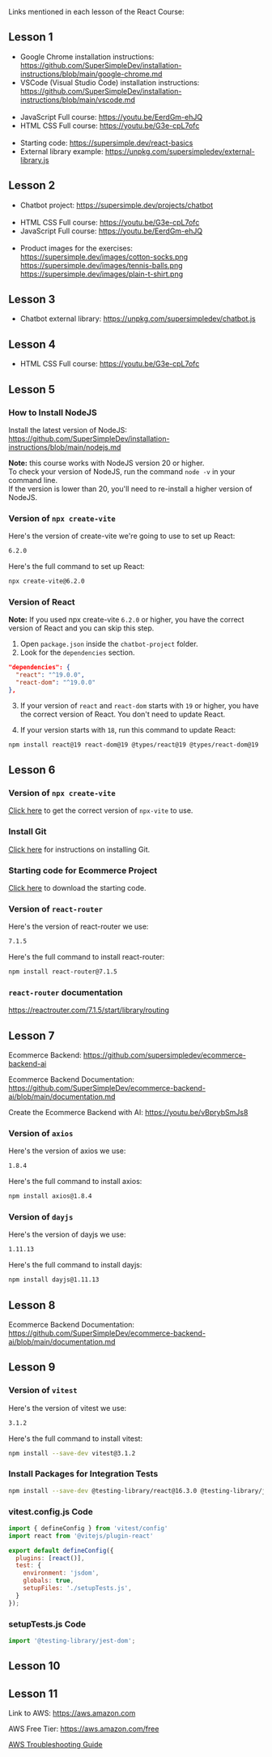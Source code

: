 Links mentioned in each lesson of the React Course:

## Lesson 1
- Google Chrome installation instructions: https://github.com/SuperSimpleDev/installation-instructions/blob/main/google-chrome.md
- VSCode (Visual Studio Code) installation instructions: https://github.com/SuperSimpleDev/installation-instructions/blob/main/vscode.md
<br><br>
- JavaScript Full course: https://youtu.be/EerdGm-ehJQ
- HTML CSS Full course: https://youtu.be/G3e-cpL7ofc
<br><br>
- Starting code: https://supersimple.dev/react-basics
- External library example: https://unpkg.com/supersimpledev/external-library.js

## Lesson 2
- Chatbot project: https://supersimple.dev/projects/chatbot
<br><br>
- HTML CSS Full course: https://youtu.be/G3e-cpL7ofc
- JavaScript Full course: https://youtu.be/EerdGm-ehJQ
<br><br>
- Product images for the exercises:<br>
https://supersimple.dev/images/cotton-socks.png<br>
https://supersimple.dev/images/tennis-balls.png<br>
https://supersimple.dev/images/plain-t-shirt.png

## Lesson 3
- Chatbot external library: https://unpkg.com/supersimpledev/chatbot.js

## Lesson 4
- HTML CSS Full course: https://youtu.be/G3e-cpL7ofc

## Lesson 5
### How to Install NodeJS
Install the latest version of NodeJS:<br>
https://github.com/SuperSimpleDev/installation-instructions/blob/main/nodejs.md

**Note:** this course works with NodeJS version 20 or higher.<br>
To check your version of NodeJS, run the command `node -v` in your command line.<br>
If the version is lower than 20, you'll need to re-install a higher version of NodeJS.

### Version of `npx create-vite`
Here's the version of create-vite we're going to use to set up React:
```bash
6.2.0
```

Here's the full command to set up React:
```bash
npx create-vite@6.2.0
```

### Version of React
**Note:** If you used npx create-vite `6.2.0` or higher, you have the correct version of
React and you can skip this step.

1. Open `package.json` inside the `chatbot-project` folder.
2. Look for the `dependencies` section.
```json
"dependencies": {
  "react": "^19.0.0",
  "react-dom": "^19.0.0"
},
```
3. If your version of `react` and `react-dom` starts with `19` or higher, you have the correct version of React. You don't need to update React.

4. If your version starts with `18`, run this command to update React:
```bash
npm install react@19 react-dom@19 @types/react@19 @types/react-dom@19
```

## Lesson 6
### Version of `npx create-vite`
[Click here](#version-of-npx-create-vite) to get the correct version of `npx-vite` to use.

### Install Git
[Click here](https://github.com/SuperSimpleDev/installation-instructions/blob/main/git.md) for instructions on installing Git.

### Starting code for Ecommerce Project
[Click here](https://github.com/SuperSimpleDev/ecommerce-project) to download the starting code.

### Version of `react-router`
Here's the version of react-router we use:
```bash
7.1.5
```

Here's the full command to install react-router:
```bash
npm install react-router@7.1.5
```

### `react-router` documentation
https://reactrouter.com/7.1.5/start/library/routing

## Lesson 7
Ecommerce Backend: https://github.com/supersimpledev/ecommerce-backend-ai

Ecommerce Backend Documentation: https://github.com/SuperSimpleDev/ecommerce-backend-ai/blob/main/documentation.md

Create the Ecommerce Backend with AI: https://youtu.be/vBprybSmJs8

### Version of `axios`
Here's the version of axios we use:
```bash
1.8.4
```

Here's the full command to install axios:
```bash
npm install axios@1.8.4
```

### Version of `dayjs`
Here's the version of dayjs we use:
```bash
1.11.13
```

Here's the full command to install dayjs:
```bash
npm install dayjs@1.11.13
```

## Lesson 8
Ecommerce Backend Documentation: https://github.com/SuperSimpleDev/ecommerce-backend-ai/blob/main/documentation.md

## Lesson 9
### Version of `vitest`
Here's the version of vitest we use:
```bash
3.1.2
```

Here's the full command to install vitest:
```bash
npm install --save-dev vitest@3.1.2
```

### Install Packages for Integration Tests
```bash
npm install --save-dev @testing-library/react@16.3.0 @testing-library/jest-dom@6.6.3 @testing-library/user-event@14.6.1 jsdom@26.1.0
```

### vitest.config.js Code
```js
import { defineConfig } from 'vitest/config'
import react from '@vitejs/plugin-react'

export default defineConfig({
  plugins: [react()],
  test: {
    environment: 'jsdom',
    globals: true,
    setupFiles: './setupTests.js',
  }
});
```

### setupTests.js Code
```js
import '@testing-library/jest-dom';
```

## Lesson 10

## Lesson 11
Link to AWS: https://aws.amazon.com

AWS Free Tier: https://aws.amazon.com/free

[AWS Troubleshooting Guide](https://github.com/SuperSimpleDev/react-course/blob/main/2-troubleshooting.md#lesson-10)
